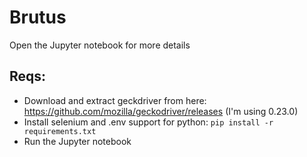 # Brutus

Open the Jupyter notebook for more details

## Reqs:

* Download and extract geckdriver from here:  https://github.com/mozilla/geckodriver/releases (I'm using 0.23.0)
* Install selenium and .env support for python: `pip install -r requirements.txt`
* Run the Jupyter notebook
